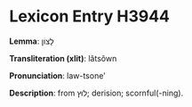 # Lexicon Entry H3944

**Lemma**: לָצוֹן

**Transliteration (xlit)**: lâtsôwn

**Pronunciation**: law-tsone'

**Description**:
from לוּץ; derision; scornful(-ning).
